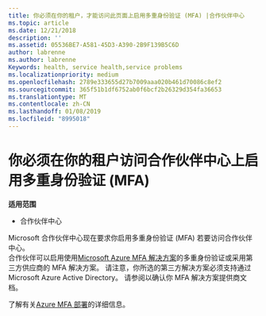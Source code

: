```yaml
---
title: 你必须在你的租户，才能访问此页面上启用多重身份验证 (MFA) |合作伙伴中心
ms.topic: article
ms.date: 12/21/2018
description: ''
ms.assetid: 05536BE7-A581-45D3-A390-2B9F139B5C6D
author: labrenne
ms.author: labrenne
Keywords: health, service health,service problems
ms.localizationpriority: medium
ms.openlocfilehash: 2789e333655d27b7009aaa020b461d70086c8ef2
ms.sourcegitcommit: 365f51b1df6752ab0f6bcf2b26329d354fa36653
ms.translationtype: MT
ms.contentlocale: zh-CN
ms.lasthandoff: 01/08/2019
ms.locfileid: "8995018"
---
```

# <a name="you-must-enable-multi-factor-authentication-mfa-on-your-tenant-to-gain-access-to-partner-center"></a>你必须在你的租户访问合作伙伴中心上启用多重身份验证 (MFA)

**适用范围**

- 合作伙伴中心


Microsoft 合作伙伴中心现在要求你启用多重身份验证 (MFA) 若要访问合作伙伴中心。  
合作伙伴可以启用使用[Microsoft Azure MFA 解决方案](https://docs.microsoft.com/en-us/azure/active-directory/authentication/concept-mfa-howitworks)的多重身份验证或采用第三方供应商的 MFA 解决方案。 请注意，你所选的第三方解决方案必须支持通过 Microsoft Azure Active Directory。 请参阅以确认你 MFA 解决方案提供商文档。 

了解有关[Azure MFA 部署](https://docs.microsoft.com/en-us/azure/active-directory/authentication/howto-mfa-getstarted)的详细信息。 
 
